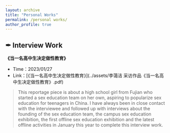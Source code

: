 ```yaml
---
layout: archive
title: "Personal Works"
permalink: /personal works/
author_profile: true
---
```


## ✒ Interview Work
**《当一名高中生决定做性教育》**
- Time：2023/01/27
- Link：[《当一名高中生决定做性教育》](../assets/李蔼洁 采访作品《当一名高中生决定做性教育》.pdf)
> This reportage piece is about a high school girl from Fujian who started a sex education team on her own, aspiring to popularize sex education for teenagers in China. I have always been in close contact with the interviewee and followed up with interviews about the founding of the sex education team, the campus sex education exhibition, the first offline sex education exhibition and the latest offline activities in January this year to complete this interview work.


